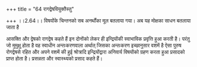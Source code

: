 +++
title = "64 रागद्वेषवियुक्तैस्तु"

+++
।।2.64।। विषयोंके चिन्तनको सब अनर्थोंका मूल बतलाया गया। अब यह मोक्षका
साधन बतलाया जाता है  
  
आसक्ति और द्वेषको रागद्वेष कहते हैं इन दोनोंको लेकर ही इन्द्रियोंकी
स्वाभाविक प्रवृत्ति हुआ करती है। परंतु जो मुमुक्षु होता है वह स्वाधीन
अन्तःकरणवाला अर्थात् जिसका अन्तःकरण इच्छानुसार वशमें है ऐसा पुरुष
रोगद्वेषसे रहित और अपने वशमें की हुई श्रोत्रादि इन्द्रियोंद्वारा
अनिवार्य विषयोंको ग्रहण करता हुआ प्रसादको प्राप्त होता है। प्रसन्नता और
स्वास्थ्यको प्रसाद कहते हैं।  
